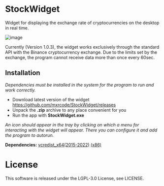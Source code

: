 # StockWidget
Widget for displaying the exchange rate of cryptocurrencies on the desktop in real time.

![image](https://user-images.githubusercontent.com/123785508/216552189-b3a4a869-1763-4f12-bafb-c4320ef70531.png)

Currently (Version 1.0.3), the widget works exclusively through the standard API with the Binance cryptocurrency exchange. Due to the limits set by the exchange, the program cannot receive data more than once every 60sec.

## Installation

*Dependencies must be installed in the system for the program to run and work correctly.*

- Download latest version of the widget https://github.com/mxrcode/StockWidget/releases
- Unpack the **.zip** archive to any place convenient for you
- Run the app with **StockWidget.exe**

*An icon should appear in the tray by clicking on which a menu for interacting with the widget will appear. There you can configure it and add the program to autorun.*

**Dependencies:** [vcredist_x64(2015-2022)](https://aka.ms/vs/17/release/vc_redist.x64.exe) [(x86)](https://aka.ms/vs/17/release/vc_redist.x86.exe) 

# License
This software is released under the LGPL-3.0 License, see LICENSE.
